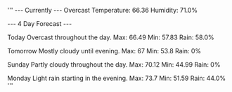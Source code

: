 '''
--- Currently ---
Overcast
Temperature:    66.36
Humidity:   71.0%


--- 4 Day Forecast ---

Today
Overcast throughout the day.
Max:    66.49
Min:    57.83
Rain:   58.0%

Tomorrow
Mostly cloudy until evening.
Max:    67
Min:    53.8
Rain:   0%

Sunday
Partly cloudy throughout the day.
Max:    70.12
Min:    44.99
Rain:   0%

Monday
Light rain starting in the evening.
Max:    73.7
Min:    51.59
Rain:   44.0%
'''
